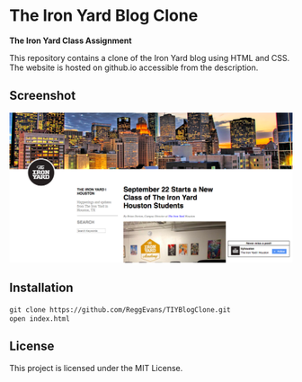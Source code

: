 # The Iron Yard Blog Clone

**The Iron Yard Class Assignment**

This repository contains a clone of the Iron Yard blog using HTML and CSS. 
The website is hosted on github.io accessible from the description. 

## Screenshot
![List Screen Shot](/img/blog_img.png)

## Installation
```
git clone https://github.com/ReggEvans/TIYBlogClone.git
open index.html
```

## License
This project is licensed under the MIT License.
